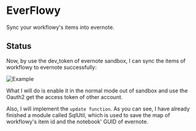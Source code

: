 # EverFlowy

Sync your workflowy's items into evernote.

## Status

Now, by use the dev_token of evernote sandbox, I can sync the items of workflowy to evernote successfully:

![Example](http://7sbpmp.com1.z0.glb.clouddn.com/2018-02-25-16-15-23.png)

What I will do is enable it in the normal mode out of sandbox and use the Oauth2 get the access token of other
account.

Also, I will implement the `update function`. As you can see, I have already finished a module called SqlUtil, which
 is used to save the map of workflowy's item id and the notebook' GUID of evernote.
